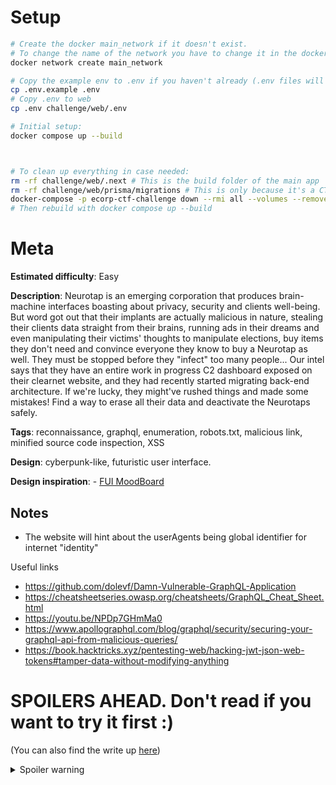 # Setup
```bash
# Create the docker main_network if it doesn't exist.
# To change the name of the network you have to change it in the docker-compose file as well.
docker network create main_network

# Copy the example env to .env if you haven't already (.env files will be read by docker-compose)
cp .env.example .env
# Copy .env to web
cp .env challenge/web/.env

# Initial setup:
docker compose up --build



# To clean up everything in case needed:
rm -rf challenge/web/.next # This is the build folder of the main app
rm -rf challenge/web/prisma/migrations # This is only because it's a CTF challenge
docker-compose -p ecorp-ctf-challenge down --rmi all --volumes --remove-orphans #Or whatever you use to remove all the stuff
# Then rebuild with docker compose up --build
```

# Meta

**Estimated difficulty**: Easy

**Description**: Neurotap is an emerging corporation that produces brain-machine interfaces boasting about privacy, security and clients well-being.
    But word got out that their implants are actually malicious in nature, stealing their clients data straight from their brains, running ads in their dreams and even manipulating their victims' thoughts to manipulate elections, buy items they don't need and convince everyone they know to buy a Neurotap as well. They must be stopped before they "infect" too many people... 
    Our intel says that they have an entire work in progress C2 dashboard exposed on their clearnet website, and they had recently started migrating back-end architecture. If we're lucky, they might've rushed things and made some mistakes! Find a way to erase all their data and deactivate the Neurotaps safely.

**Tags**: reconnaissance, graphql, enumeration, robots.txt, malicious link, minified source code inspection, XSS

**Design**: cyberpunk-like, futuristic user interface.

**Design inspiration**: 
    - [FUI MoodBoard](https://www.behance.net/collection/203026051/FUI)

## Notes

- The website will hint about the userAgents being global identifier for internet "identity"

Useful links
- https://github.com/dolevf/Damn-Vulnerable-GraphQL-Application
- https://cheatsheetseries.owasp.org/cheatsheets/GraphQL_Cheat_Sheet.html
- https://youtu.be/NPDp7GHmMa0
- https://www.apollographql.com/blog/graphql/security/securing-your-graphql-api-from-malicious-queries/
- https://book.hacktricks.xyz/pentesting-web/hacking-jwt-json-web-tokens#tamper-data-without-modifying-anything


# SPOILERS AHEAD. Don't read if you want to try it first :)
 (You can also find the write up [here](./writeup.md))
<details>
  <summary>Spoiler warning</summary>
    ## Hints:
    1. They say the dashboard in the clearnet... How would they try to hide it from search engines?
    2. Maybe we can try to find out what kind of device ecorp employers are using by sending a payload in the contact-us section and spoofing it... Perhaps externally loaded content could work? The request should have the right headers to login.
    3. This login page looks like it shouldn't be accessed with a browser.. Maybe looking at the source will reveal something.
    4. Hmm. This security question login system looks mighty flawed for non-neurotap devices... I'm fairly sure one of the employers spilled too much information about them on their blogpost. Maybe we can find something useful to try and wing it.
    5. This dashboard probably has some admin menu hidden. Let's intercept some request responses and change stuff to see what happens... Maybe the access level has something to do with it?

    **Objectives**:
    - [x] Reconnaissance: find the blog post of the cat obsessed high ranking team member (1st one in "latest & greatest")
    - [x] find hidden dashboard: on url /c2/panel by checking the robots.txt (the file will be spammed with entries to make it harder to find, player will either just wing it or use burp suite to test the paths for the only ones that don't 404, the list is short, so they don't dos us lol)
    - [x] the dashboard will have a user agent filter. Player will need to spoof it. They'll get the user agent by sending a malicious image in a message in the contact-us section (Send to sales support, which is the cat lady).
        The admin bot will make a request with the needed user agent to fake an employer viewing the image and leaking the user agent.
    - [x] once the dashboard is accessed, the player will need to discover graphql by looking at the source code, then play with mutation names to find the right ones by enumerating the schema via typos (introspection disabled, but suggestions enabled)...
        It is also possible to search for graphql mutation strings in the client's minified source code.
    - [x] the c2Login mutation will be used to login with id being contained in the user agent and password being the favorite animal "cat" (configurable)
    - [x] To access the admin/testing dashboard, they'll need to change the level to 0 when the request comes in by intercepting it and using something like match and replace from burp suite to replace the response data to level:0.
        - Note: this will only set it client side.
    - [x] to actually temporarily escalate privilege, they'll need to find the _devSetLevel mutation and use it. It's gonna set the jwt level temporarily to 0
    - [x] after that, they'll be able to click the PANIC button which will clear all the clients/victims data and win the flag.

    The graphql endpoint will have both graphiql playground and introspection disabled to make it not solvable in 2 minutes. Players will need to work with error messages / suggestions / source code.
</details>

